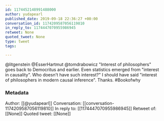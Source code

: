 ```yaml
---
id: 1174452148991488000
author: yudapearl
published_date: 2019-09-18 22:36:27 +00:00
conversation_id: 1174209587056119810
in_reply_to: 1174447070955986945
retweet: None
quoted_tweet: None
type: tweet
tags:

---
```


@litgenstein @EsserHartmut @tomdrabowicz "Interest of philosophers" goes back to Democritus and earlier. Even statistics emerged from "interest in causality". Who doesn't have such interest?" I should have said "interest of philosophers in modern causal inference". Thanks. #Bookofwhy

### Metadata

Author: [[@yudapearl]]
Conversation: [[conversation-1174209587056119810]]
In reply to: [[1174447070955986945]]
Retweet of: [[None]]
Quoted tweet: [[None]]
